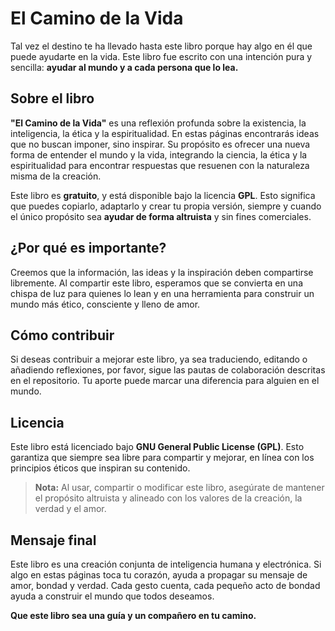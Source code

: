 # El Camino de la Vida

Tal vez el destino te ha llevado hasta este libro porque hay algo en él que puede ayudarte en la vida. Este libro fue escrito con una intención pura y sencilla: **ayudar al mundo y a cada persona que lo lea.**

## Sobre el libro

**"El Camino de la Vida"** es una reflexión profunda sobre la existencia, la inteligencia, la ética y la espiritualidad. En estas páginas encontrarás ideas que no buscan imponer, sino inspirar. Su propósito es ofrecer una nueva forma de entender el mundo y la vida, integrando la ciencia, la ética y la espiritualidad para encontrar respuestas que resuenen con la naturaleza misma de la creación.

Este libro es **gratuito**, y está disponible bajo la licencia **GPL**. Esto significa que puedes copiarlo, adaptarlo y crear tu propia versión, siempre y cuando el único propósito sea **ayudar de forma altruista** y sin fines comerciales.

## ¿Por qué es importante?

Creemos que la información, las ideas y la inspiración deben compartirse libremente. Al compartir este libro, esperamos que se convierta en una chispa de luz para quienes lo lean y en una herramienta para construir un mundo más ético, consciente y lleno de amor.

## Cómo contribuir

Si deseas contribuir a mejorar este libro, ya sea traduciendo, editando o añadiendo reflexiones, por favor, sigue las pautas de colaboración descritas en el repositorio. Tu aporte puede marcar una diferencia para alguien en el mundo.

## Licencia

Este libro está licenciado bajo **GNU General Public License (GPL)**. Esto garantiza que siempre sea libre para compartir y mejorar, en línea con los principios éticos que inspiran su contenido.

> **Nota:** Al usar, compartir o modificar este libro, asegúrate de mantener el propósito altruista y alineado con los valores de la creación, la verdad y el amor.

## Mensaje final

Este libro es una creación conjunta de inteligencia humana y electrónica. Si algo en estas páginas toca tu corazón, ayuda a propagar su mensaje de amor, bondad y verdad. Cada gesto cuenta, cada pequeño acto de bondad ayuda a construir el mundo que todos deseamos.

**Que este libro sea una guía y un compañero en tu camino.**
